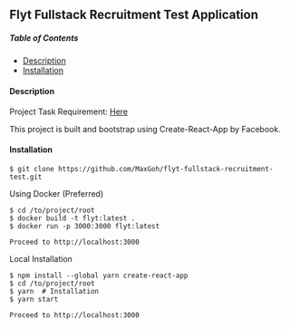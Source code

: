 ## Flyt Fullstack Recruitment Test Application

##### Table of Contents
- [Description](#Description)
- [Installation](#Installation)

#### Description

Project Task Requirement: [Here](https://github.com/flypay/full-stack-recruitment-test)

This project is built and bootstrap using Create-React-App by Facebook. 


#### Installation

`$ git clone https://github.com/MaxGoh/flyt-fullstack-recruitment-test.git`

Using Docker (Preferred)

```
$ cd /to/project/root
$ docker build -t flyt:latest .
$ docker run -p 3000:3000 flyt:latest

Proceed to http://localhost:3000
```

Local Installation

```
$ npm install --global yarn create-react-app
$ cd /to/project/root
$ yarn  # Installation
$ yarn start

Proceed to http://localhost:3000
```